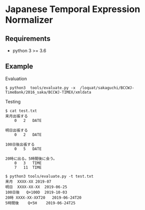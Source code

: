 # Japanese Temporal Expression Normalizer 

## Requirements  
 - python 3 >= 3.6 

## Example 
Evaluation  

```
$ python3  tools/evaluate.py -x  /loquat/sakaguchi/BCCWJ-TimeBank/2016_saka/BCCWJ-TIMEX/xmldata  
```

Testing 

```
$ cat test.txt
来月出張する
	0	2	DATE

明日出張する
	0	2	DATE

100日後出張する
	0	5	DATE

20時に出る。5時間後に会う。
	0	3	TIME
	7	11	TIME

$ python3 tools/evaluate.py -t test.txt 
来月	XXXX-XX	2019-07
明日	XXXX-XX-XX	2019-06-25
100日後	Q+100D	2019-10-03
20時	XXXX-XX-XXT20	2019-06-24T20
5時間後	Q+5H	2019-06-24T25
```
